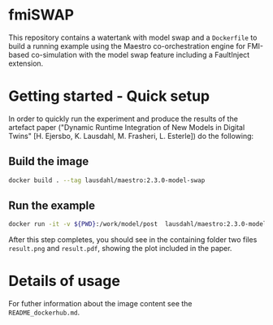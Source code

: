 # fmiSWAP

This repository contains a watertank with model swap and a `Dockerfile` to build a running example using the Maestro co-orchestration engine for FMI-based co-simulation with the model swap feature including a FaultInject extension.

# Getting started - Quick setup

In order to quickly run the experiment and produce the results of the artefact paper ("Dynamic Runtime Integration of New Models in Digital Twins" [H. Ejersbo, K. Lausdahl, M. Frasheri, L. Esterle]) do the following:

## Build the image

```bash
docker build . --tag lausdahl/maestro:2.3.0-model-swap
```

## Run the example

```bash
docker run -it -v ${PWD}:/work/model/post  lausdahl/maestro:2.3.0-model-swap
```

After this step completes, you should see in the containing folder two files ```result.png``` and ```result.pdf```, showing the plot included in the paper. 

# Details of usage

For futher information about the image content see the `README_dockerhub.md`.
